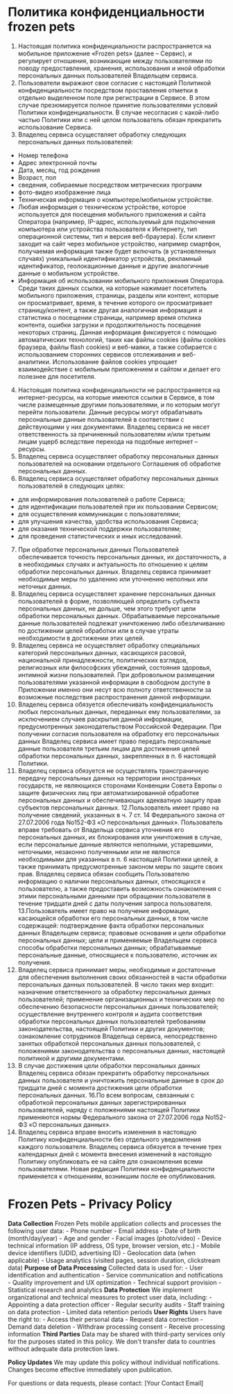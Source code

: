 # Политика конфиденциальности frozen pets 
1. Настоящая политика конфиденциальности распространяется на мобильное приложение
«Frozen pets» (далее – Сервис), и регулирует отношения, возникающие между
пользователями по поводу предоставления, хранения, использования и иной обработки
персональных данных пользователей Владельцем сервиса.
2. Пользователи выражают свое согласие с настоящей Политикой конфиденциальности
посредством проставления отметки в отдельно выделенном поле при регистрации в
Сервисе. В этом случае презюмируется полное принятие пользователями условий
Политики конфиденциальности. В случае несогласия с какой-либо частью Политики или с
ней целом пользователь обязан прекратить использование Сервиса.
3. Владелец сервиса осуществляет обработку следующих персональных данных
пользователей:
- Номер телефона
- Адрес электронной почты
- Дата, месяц, год рождения
- Возраст, пол
- сведения, собираемые посредством метрических программ
- фото-видео изображение лица
- Техническая информация о компьютере/мобильном устройстве.
- Любая информация о техническом устройстве, которое используется для посещения
мобильного приложения и сайта Оператора (например, IP-адрес, используемый для
подключения компьютера или устройства пользователя к Интернету, тип операционной
системы, тип и версия веб-браузера). Если клиент заходит на сайт через мобильное
устройство, например смартфон, получаемая информация также будет включать (в
установленных случаях) уникальный идентификатор устройства, рекламный
идентификатор, геолокационные данные и другие аналогичные данные о мобильном
устройстве.
- Информация об использовании мобильного приложения Оператора. Среди таких данных
ссылки, на которые нажимает посетитель мобильного приложения, страницы, разделы или
контент, которые он просматривает, время, в течение которого он просматривает
страницу/контент, а также другая аналогичная информация и статистика о посещении
страницы, например время отклика контента, ошибки загрузки и продолжительность
посещения некоторых страниц. Данная информация фиксируется с помощью
автоматических технологий, таких как файлы cookies (файлы cookies браузера, файлы flash
cookies) и веб-маяки, а также собирается с использованием сторонних сервисов
отслеживания и веб-аналитики. Использование файлов cookies упрощает взаимодействие
с мобильным приложением и сайтом и делает его полезнее для посетителя.
4. Настоящая политика конфиденциальности не распространяется на интернет-ресурсы, на
которые имеются ссылки в Сервисе, в том числе размещенные другими пользователями, и
по которым могут перейти пользователи. Данные ресурсы могут обрабатывать
персональные данные пользователей в соответствии с действующими у них документами.
Владелец сервиса не несет ответственность за причиненный пользователям и/или третьим
лицам ущерб вследствие перехода на подобные интернет – ресурсы.
5. Владелец сервиса осуществляет обработку персональных данных пользователей на
основании отдельного Соглашения об обработке персональных данных.
6. Владелец сервиса осуществляет обработку персональных данных пользователей в
следующих целях:
- для информирования пользователей о работе Сервиса;
- для идентификации пользователей при их пользовании Сервисом;
- для осуществления коммуникации с пользователями;
- для улучшения качества, удобства использования Сервиса;
- для оказания технической поддержки пользователям;
- для проведения статистических и иных исследований.
7. При обработке персональных данных Пользователей обеспечивается точность
персональных данных, их достаточность, а в необходимых случаях и актуальность по
отношению к целям обработки персональных данных. Владелец сервиса принимает
необходимые меры по удалению или уточнению неполных или неточных данных.
8. Владелец сервиса осуществляет хранение персональных данных пользователей в форме,
позволяющей определить субъекта персональных данных, не дольше, чем этого требуют
цели обработки персональных данных. Обрабатываемые персональные данные
пользователей подлежат уничтожению либо обезличиванию по достижении целей
обработки или в случае утраты необходимости в достижении этих целей.
9. Владелец сервиса не осуществляет обработку специальных категорий персональных
данных, касающихся расовой, национальной принадлежности, политических взглядов,
религиозных или философских убеждений, состояния здоровья, интимной жизни
пользователей. При добровольном размещении пользователями указанной информации
в свободном доступе в Приложении именно они несут всю полноту ответственности за
возможные последствия распространения данной информации.
10. Владелец сервиса обязуется обеспечивать конфиденциальность любых персональных
данных, переданных ему пользователями, за исключением случаев раскрытия данной
информации, предусмотренных законодательством Российской Федерации. При
получении согласия пользователя на обработку его персональных данных Владелец
сервиса имеет право передать персональные данные пользователя третьим лицам для
достижения целей обработки персональных данных, закрепленных в п. 6 настоящей
Политики.
11. Владелец сервиса обязуется не осуществлять трансграничную передачу персональных
данных на территории иностранных государств, не являющихся сторонами Конвенции
Совета Европы о защите физических лиц при автоматизированной обработке
персональных данных и обеспечивающих адекватную защиту прав субъектов
персональных данных.
12.Пользователь имеет право на получение сведений, указанных в ч. 7 ст. 14 Федерального
закона от 27.07.2006 года No152-ФЗ «О персональных данных». Пользователь вправе
требовать от Владельца сервиса уточнения его персональных данных, их блокирования или
уничтожения в случае, если персональные данные являются неполными, устаревшими,
неточными, незаконно полученными или не являются необходимыми для указанных в п. 6
настоящей Политики целей, а также принимать предусмотренные законом меры по защите
своих прав. Владелец сервиса обязан сообщить Пользователю информацию о наличии
персональных данных, относящихся к пользователю, а также предоставить возможность
ознакомления с этими персональными данными при обращении пользователя в течение
тридцати дней с даты получения запроса пользователя.
13.Пользователь имеет право на получение информации, касающейся обработки его
персональных данных, в том числе содержащей: подтверждение факта обработки
персональных данных Владельцем сервиса; правовые основания и цели обработки
персональных данных; цели и применяемые Владельцем сервиса способы обработки
персональных данных; обрабатываемые персональные данные, относящиеся к
пользователю, источник их получения.
14. Владелец сервиса принимает меры, необходимые и достаточные для обеспечения
выполнения своих обязанностей в части обработки персональных данных пользователей.
В число таких мер входит: назначение ответственного за обработку персональных данных
пользователей; применение организационных и технических мер по обеспечению
безопасности персональных данных пользователей; осуществление внутреннего контроля
и аудита соответствия обработки персональных данных пользователей требованиям
законодательства, настоящей Политики и других документов; ознакомление сотрудников
Владельца сервиса, непосредственно занятых обработкой персональных данных
пользователей, с положениями законодательства о персональных данных, настоящей
политикой и другими документами.
15. В случае достижения цели обработки персональных данных Владелец сервиса обязан
прекратить обработку персональных данных пользователя и уничтожить персональные
данные в срок до тридцати дней с момента достижения цели обработки персональных
данных.
16.По всем вопросам, связанным с обработкой персональных данных зарегистрированных
пользователей, наряду с положениями настоящей Политики применяются нормы
Федерального закона от 27.07.2006 года No152-ФЗ «О персональных данных».
17. Владелец сервиса вправе вносить изменения в настоящую Политику
конфиденциальности без отдельного уведомления каждого пользователя. Владелец
сервиса обязуется в течение трех календарных дней с момента внесения изменений в
настоящую Политику опубликовать ее на сайте для ознакомления всеми пользователями.
Новая редакция Политики конфиденциальности применяется к отношениям, возникшим
после ее опубликования.

# Frozen Pets - Privacy Policy
**Data Collection**
Frozen Pets mobile application collects and processes the following user data:
        - Phone number
        - Email address
        - Date of birth (month/day/year)
        - Age and gender
        - Facial images (photo/video)
        - Device technical information (IP address, OS type, browser version, etc.)
        - Mobile device identifiers (UDID, advertising ID)
        - Geolocation data (when applicable)
        - Usage analytics (visited pages, session duration, clickstream data)
**Purpose of Data Processing**
Collected data is used for:
        - User identification and authentication
        - Service communication and notifications
        - Quality improvement and UX optimization
        - Technical support provision
        - Statistical research and analytics
**Data Protection**
We implement organizational and technical measures to protect user data, including:
        - Appointing a data protection officer
        - Regular security audits
        - Staff training on data protection
        - Limited data retention periods
**User Rights**
Users have the right to:
        - Access their personal data
        - Request data correction
        - Demand data deletion
        - Withdraw processing consent
        - Receive processing information
**Third Parties**
Data may be shared with third-party services only for the purposes stated in this policy. We don't transfer data to countries without adequate data protection laws.

**Policy Updates**
We may update this policy without individual notifications. Changes become effective immediately upon publication.

For questions or data requests, please contact: [Your Contact Email]
